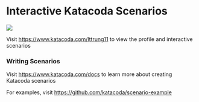 # Interactive Katacoda Scenarios

[![](http://shields.katacoda.com/katacoda/lttrung11/count.svg)](https://www.katacoda.com/lttrung11 "Get your profile on Katacoda.com")

Visit https://www.katacoda.com/lttrung11 to view the profile and interactive scenarios

### Writing Scenarios
Visit https://www.katacoda.com/docs to learn more about creating Katacoda scenarios

For examples, visit https://github.com/katacoda/scenario-example
